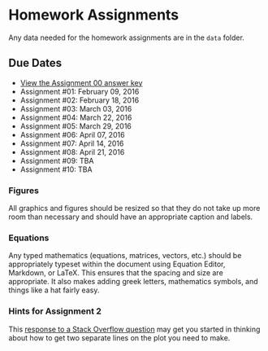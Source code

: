 Homework Assignments
=========

Any data needed for the homework assignments are in the `data` folder.

Due Dates
-------


- [View the Assignment 00 answer key](http://htmlpreview.github.com/?https://github.com/zief0002/EPsy-8251/blob/master/assigments/Assignment-00-Learning-R-AK.html)
- Assignment #01: February 09, 2016
- Assignment #02: February 18, 2016
- Assignment #03: March 03, 2016
- Assignment #04: March 22, 2016
- Assignment #05: March 29, 2016
- Assignment #06: April 07, 2016
- Assignment #07: April 14, 2016
- Assignment #08: April 21, 2016
- Assignment #09: TBA
- Assignment #10: TBA

<!--- See main page for calendar and due dates.-->
<!---- Assignment #11: December 15/14, 2015-->






### Figures

All graphics and figures should be resized so that they do not take up more room than necessary and should have an appropriate caption and labels.


### Equations

Any typed mathematics (equations, matrices, vectors, etc.) should be appropriately typeset within the document using Equation Editor, Markdown, or LaTeX. This ensures that the spacing and size are appropriate. It also makes adding greek letters, mathematics symbols, and things like a hat fairly easy. 


### Hints for Assignment 2

This [response to a Stack Overflow question](http://stackoverflow.com/questions/7476022/geom-point-and-geom-line-for-multiple-datasets-on-same-graph-in-ggplot2) may get you started in thinking about how to get two separate lines on the plot you need to make.


